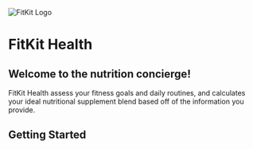 ![FitKit Logo](https://i.ibb.co/MZzwKr5/Fit-Kit-Logo-Renders-10.png)

# FitKit Health

## Welcome to the nutrition concierge! 

FitKit Health assess your fitness goals and daily routines, and calculates your ideal nutritional supplement blend based off of the information you provide.  

## Getting Started

